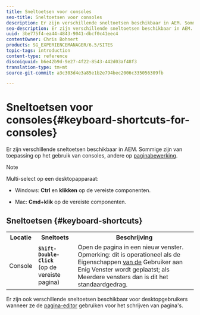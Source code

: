 ```yaml
---
title: Sneltoetsen voor consoles
seo-title: Sneltoetsen voor consoles
description: Er zijn verschillende sneltoetsen beschikbaar in AEM. Sommige zijn van toepassing op het gebruik van consoles, andere op paginabewerking.
seo-description: Er zijn verschillende sneltoetsen beschikbaar in AEM. Sommige zijn van toepassing op het gebruik van consoles, andere op paginabewerking.
uuid: 3be775f4-ea44-4843-9041-dbcf0c41eec4
contentOwner: Chris Bohnert
products: SG_EXPERIENCEMANAGER/6.5/SITES
topic-tags: introduction
content-type: reference
discoiquuid: b6e42b9d-9e27-4f22-8543-442d03af48f3
translation-type: tm+mt
source-git-commit: a3c303d4e3a85e1b2e794bec2006c335056309fb

---
```



# Sneltoetsen voor consoles{#keyboard-shortcuts-for-consoles}

Er zijn verschillende sneltoetsen beschikbaar in AEM. Sommige zijn van toepassing op het gebruik van consoles, andere op [paginabewerking](/help/sites-classic-ui-authoring/classic-page-author-keyboard-shortcuts.md).

>[!NOTE]
>
>Multi-select op een desktopapparaat:
>
>* Windows: **Ctrl** en **klikken** op de vereiste componenten.
   >
   >
* Mac: **Cmd**+**klik** op de vereiste componenten.
>



## Sneltoetsen {#keyboard-shortcuts}

<table>
 <tbody>
  <tr>
   <th>Locatie</th>
   <th>Sneltoets</th>
   <th>Beschrijving</th>
  </tr>
  <tr>
   <td>Console</td>
   <td><strong><code>Shift-Double-Click</code></strong><br /> (op de vereiste pagina)</td>
   <td>Open de pagina in een nieuw venster.<br /><strong> </strong>Opmerking: dit is operationeel als de Eigenschappen <a href="/help/sites-classic-ui-authoring/author-env-user-props.md">van de</a> Gebruiker aan Enig Venster wordt geplaatst; als Meerdere vensters dan is dit het standaardgedrag.</td>
  </tr>
 </tbody>
</table>

Er zijn ook verschillende sneltoetsen beschikbaar voor desktopgebruikers wanneer ze de [pagina-editor](/help/sites-classic-ui-authoring/classic-page-author-keyboard-shortcuts.md) gebruiken voor het schrijven van pagina&#39;s.
